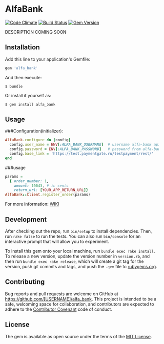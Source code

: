 # AlfaBank

[![Code Climate](https://codeclimate.com/github/lvl0nax/alfa_bank/badges/gpa.svg)](https://codeclimate.com/github/lvl0nax/alfa_bank)
[![Build Status](https://travis-ci.org/lvl0nax/alfa_bank.svg?branch=master)](https://travis-ci.org/lvl0nax/alfa_bank)
[![Gem Version](https://badge.fury.io/rb/alfa_bank.svg)](https://badge.fury.io/rb/alfa_bank)

DESCRIPTION COMING SOON


## Installation

Add this line to your application's Gemfile:

```ruby
gem 'alfa_bank'
```

And then execute:

    $ bundle

Or install it yourself as:

    $ gem install alfa_bank

## Usage

###Configuration(initializer):

```ruby
AlfaBank.configure do |config|
  config.user_name = ENV[:ALFA_BANK_USERNAME]  # username alfa-bank api account
  config.password = ENV[:ALFA_BANK_PASSWORD]   # password from alfa-bank api account
  config.base_link = 'https://test.paymentgate.ru/testpayment/rest/'
end
```

###usage

```ruby
params =
  { order_number: 1,
    amount: 10043, # in cents
    return_url: [YOUR_APP_RETURN_URL]}
AlfaBank::Client.register_order(params)
```

For more information: [WIKI](https://github.com/lvl0nax/alfa_bank/wiki)

## Development

After checking out the repo, run `bin/setup` to install dependencies. Then, run `rake false` to run the tests. You can also run `bin/console` for an interactive prompt that will allow you to experiment.

To install this gem onto your local machine, run `bundle exec rake install`. To release a new version, update the version number in `version.rb`, and then run `bundle exec rake release`, which will create a git tag for the version, push git commits and tags, and push the `.gem` file to [rubygems.org](https://rubygems.org).

## Contributing

Bug reports and pull requests are welcome on GitHub at https://github.com/[USERNAME]/alfa_bank. This project is intended to be a safe, welcoming space for collaboration, and contributors are expected to adhere to the [Contributor Covenant](contributor-covenant.org) code of conduct.


## License

The gem is available as open source under the terms of the [MIT License](http://opensource.org/licenses/MIT).


